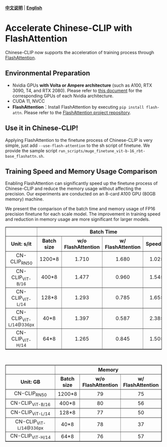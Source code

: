 [**中文说明**](flash_attention.md) | [**English**](flash_attention_En.md)

# Accelerate Chinese-CLIP with FlashAttention

Chinese-CLIP now supports the acceleration of training process through [FlashAttention](https://github.com/HazyResearch/flash-attention).

## Environmental Preparation

+ Nvidia GPUs **with Volta or Ampere architecture** (such as A100, RTX 3090, T4, and RTX 2080). Please refer to [this document](https://en.wikipedia.org/wiki/CUDA#GPUs_supported) for the corresponding GPUs of each Nvidia architecture.
+ CUDA 11, NVCC
+ **FlashAttention**：Install FlashAttention by executing `pip install flash-attn`. Please refer to the [FlashAttention project repository](https://github.com/HazyResearch/flash-attention).

## Use it in Chinese-CLIP!

Applying FlashAttention to the finetune process of Chinese-CLIP is very simple, just add `--use-flash-attention` to the sh script of finetune. We provide the sample script `run_scripts/muge_finetune_vit-b-16_rbt-base_flashattn.sh`.


## Training Speed and Memory Usage Comparison

Enabling FlashAttention can significantly speed up the finetune process of Chinese-CLIP and reduce the memory usage without affecting the precision. Our experiments are conducted on an 8-card A100 GPU (80GB memory) machine.

We present the comparison of the batch time and memory usage of FP16 precision finetune for each scale model. The improvement in training speed and reduction in memory usage are more significant for larger models.

<table border="1" width="120%">
    <tr align="center">
        <th></th><th colspan="4">Batch Time</th>
    </tr>
    <th>Unit: s/it</th><th>Batch size</th><th>w/o FlashAttention</th><th>w/ FlashAttention</th><th>Speedup</th>
    </tr>
    <tr align="center">
        <td width="120%">CN-CLIP<sub>RN50</sub></td><td>1200*8</td><td>1.710</td><td>1.680</td><td>1.02×</td>
    </tr>  
    <tr align="center">
        <td width="120%">CN-CLIP<sub>ViT-B/16</sub></td><td>400*8</td><td>1.477</td><td>0.960</td><td>1.54×</td>
    </tr>  
    <tr align="center">
        <td width="120%">CN-CLIP<sub>ViT-L/14</sub></td><td>128*8</td><td>1.293</td><td>0.785</td><td>1.65×</td>
    </tr>
    <tr align="center">
        <td width="120%">CN-CLIP<sub>ViT-L/14@336px</sub></td><td>40*8</td><td>1.397</td><td>0.587</td><td>2.38×</td>
    </tr>
    <tr align="center">
        <td width="120%">CN-CLIP<sub>ViT-H/14</sub></td><td>64*8</td><td>1.265</td><td>0.845</td><td>1.50×</td>
    </tr>  
</table>
<br>

<table border="1" width="120%">
    <tr align="center">
        <th></th><th colspan="4">Memory</th>
    </tr>
    <th>Unit: GB</th><th>Batch size</th><th>w/o FlashAttention</th><th>w/ FlashAttention</th>
    </tr>
    <tr align="center">
        <td width="120%">CN-CLIP<sub>RN50</sub></td><td>1200*8</td><td>79</td><td>75</td>
    </tr>  
    <tr align="center">
        <td width="120%">CN-CLIP<sub>ViT-B/16</sub></td><td>400*8</td><td>80</td><td>56</td>
    </tr>  
    <tr align="center">
        <td width="120%">CN-CLIP<sub>ViT-L/14</sub></td><td>128*8</td><td>77</td><td>50</td>
    </tr>
    <tr align="center">
        <td width="120%">CN-CLIP<sub>ViT-L/14@336px</sub></td><td>40*8</td><td>78</td><td>37</td>
    </tr>
    <tr align="center">
        <td width="120%">CN-CLIP<sub>ViT-H/14</sub></td><td>64*8</td><td>76</td><td>57</td>
    </tr>  
</table>
<br>
